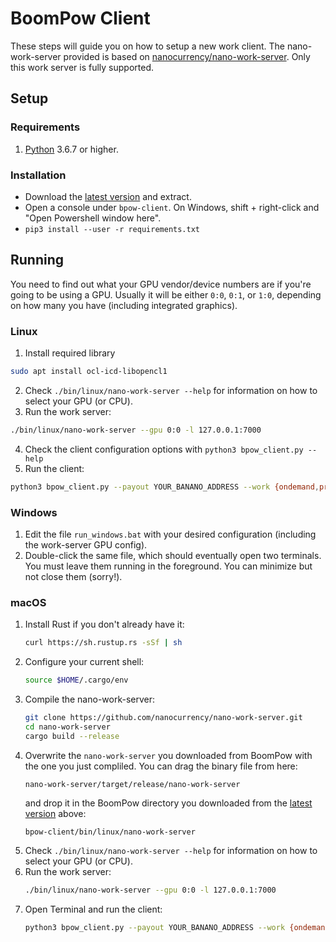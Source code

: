 # BoomPow Client

These steps will guide you on how to setup a new work client. The nano-work-server provided is based on [nanocurrency/nano-work-server](https://github.com/nanocurrency/nano-work-server). Only this work server is fully supported.

## Setup

### Requirements

1. [Python](https://www.python.org/) 3.6.7 or higher.

### Installation

- Download the [latest version](https://github.com/bbedward/boompow/releases) and extract.
- Open a console under `bpow-client`. On Windows, shift + right-click and "Open Powershell window here".
- `pip3 install --user -r requirements.txt`

## Running

You need to find out what your GPU vendor/device numbers are if you're going to be using a GPU. Usually it will be either `0:0`, `0:1`, or `1:0`, depending on how many you have (including integrated graphics).

### Linux

1. Install required library
  ```bash
  sudo apt install ocl-icd-libopencl1
  ```
2. Check `./bin/linux/nano-work-server --help` for information on how to select your GPU (or CPU).
3. Run the work server:
  ```bash
  ./bin/linux/nano-work-server --gpu 0:0 -l 127.0.0.1:7000
  ```
4. Check the client configuration options with `python3 bpow_client.py --help`
5. Run the client:
  ```bash
  python3 bpow_client.py --payout YOUR_BANANO_ADDRESS --work {ondemand,precache,any}
  ```

### Windows

1. Edit the file `run_windows.bat` with your desired configuration (including the work-server GPU config).
2. Double-click the same file, which should eventually open two terminals. You must leave them running in the foreground. You can minimize but not close them (sorry!).

### macOS

1. Install Rust if you don't already have it:
   ```bash
   curl https://sh.rustup.rs -sSf | sh
   ```
2. Configure your current shell:
   ```bash
   source $HOME/.cargo/env
   ```
3. Compile the nano-work-server:
   ```bash
   git clone https://github.com/nanocurrency/nano-work-server.git
   cd nano-work-server
   cargo build --release
   ```
4. Overwrite the `nano-work-server` you downloaded from BoomPow with the one you just compliled. You can drag the binary file from here:
   ```
   nano-work-server/target/release/nano-work-server
   ```
   and drop it in the BoomPow directory you downloaded from the [latest version](https://github.com/bbedward/boompow/releases) above:
   ```
   bpow-client/bin/linux/nano-work-server
   ```
5. Check `./bin/linux/nano-work-server --help` for information on how to select your GPU (or CPU).
6. Run the work server:
   ```bash
   ./bin/linux/nano-work-server --gpu 0:0 -l 127.0.0.1:7000
   ```
6. Open Terminal and run the client:
   ```bash
   python3 bpow_client.py --payout YOUR_BANANO_ADDRESS --work {ondemand,precache,any}
   ```
